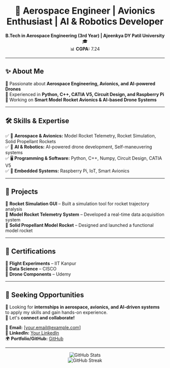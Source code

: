 <h1 align="center">🚀 Aerospace Engineer | Avionics Enthusiast | AI & Robotics Developer</h1>  
<p align="center">  
  <b>B.Tech in Aerospace Engineering (3rd Year) | Ajeenkya DY Patil University</b> 🎓  
  <br>📊 <b>CGPA:</b> 7.24  
</p>  

---

## ✨ About Me  
🔹 Passionate about **Aerospace Engineering, Avionics, and AI-powered Drones**  
🔹 Experienced in **Python, C++, CATIA V5, Circuit Design, and Raspberry Pi**  
🔹 Working on **Smart Model Rocket Avionics & AI-based Drone Systems**  

---

## 🛠️ Skills & Expertise  
✅ 🚀 **Aerospace & Avionics:** Model Rocket Telemetry, Rocket Simulation, Solid Propellant Rockets  
✅ 🤖 **AI & Robotics:** AI-powered drone development, Self-maneuvering systems  
✅ 🖥️ **Programming & Software:** Python, C++, Numpy, Circuit Design, CATIA V5  
✅ 📡 **Embedded Systems:** Raspberry Pi, IoT, Smart Avionics  

---

## 🔬 Projects  
📌 **Rocket Simulation GUI** – Built a simulation tool for rocket trajectory analysis  
📌 **Model Rocket Telemetry System** – Developed a real-time data acquisition system  
📌 **Solid Propellant Model Rocket** – Designed and launched a functional model rocket  

---

## 📜 Certifications  
🏅 **Flight Experiments** – IIT Kanpur  
🏅 **Data Science** – CISCO  
🏅 **Drone Components** – Udemy  

---

## 🎯 Seeking Opportunities  
🚀 Looking for **internships in aerospace, avionics, and AI-driven systems** to apply my skills and gain hands-on experience.  
🤝 Let's **connect and collaborate!**  

📩 **Email:** [your.email@example.com]  
🔗 **LinkedIn:** [Your LinkedIn](https://linkedin.com/in/yourprofile)  
🌍 **Portfolio/GitHub:** [GitHub](https://github.com/aryankhollam)  

---

<p align="center">
  <img src="https://github-readme-stats.vercel.app/api?username=aryankhollam&show_icons=true&theme=dark" alt="GitHub Stats" />
  <br>
  <img src="https://github-readme-streak-stats.herokuapp.com/?user=aryankhollam&theme=dark" alt="GitHub Streak" />
</p>